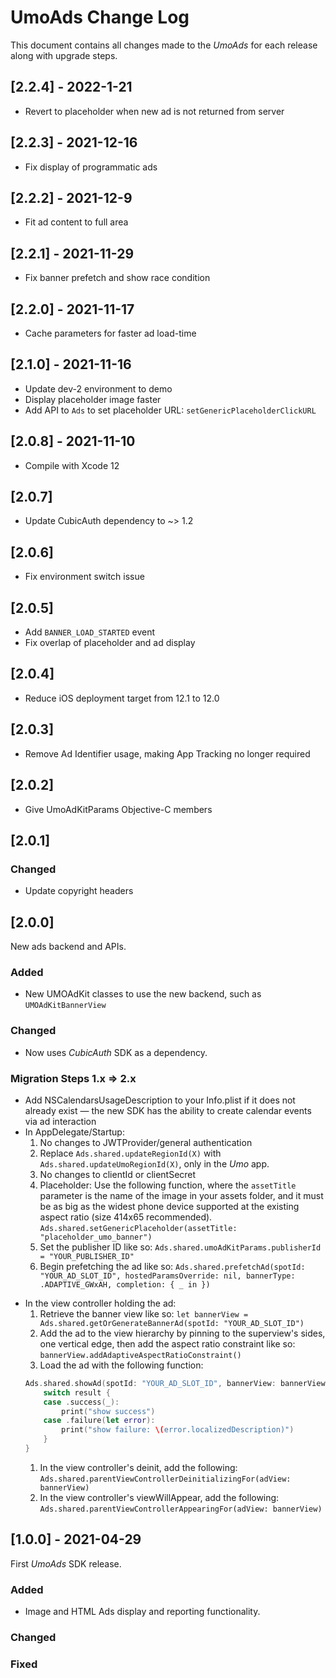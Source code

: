 # UmoAds Change Log

This document contains all changes made to the _UmoAds_ for each release along with upgrade steps.

## [2.2.4] - 2022-1-21

* Revert to placeholder when new ad is not returned from server

## [2.2.3] - 2021-12-16

* Fix display of programmatic ads

## [2.2.2] - 2021-12-9

* Fit ad content to full area

## [2.2.1] - 2021-11-29

* Fix banner prefetch and show race condition

## [2.2.0] - 2021-11-17

* Cache parameters for faster ad load-time

## [2.1.0] - 2021-11-16

* Update dev-2 environment to demo
* Display placeholder image faster
* Add API to `Ads` to set placeholder URL: `setGenericPlaceholderClickURL`

## [2.0.8] - 2021-11-10

* Compile with Xcode 12

## [2.0.7]

* Update CubicAuth dependency to ~> 1.2

## [2.0.6]

* Fix environment switch issue

## [2.0.5]

* Add `BANNER_LOAD_STARTED` event
* Fix overlap of placeholder and ad display

## [2.0.4]

* Reduce iOS deployment target from 12.1 to 12.0

## [2.0.3]

* Remove Ad Identifier usage, making App Tracking no longer required

## [2.0.2]

* Give UmoAdKitParams Objective-C members

## [2.0.1]

### Changed

* Update copyright headers

## [2.0.0]

New ads backend and APIs.

### Added

* New UMOAdKit classes to use the new backend, such as `UMOAdKitBannerView`

### Changed

* Now uses _CubicAuth_ SDK as a dependency.

### Migration Steps 1.x => 2.x

* Add NSCalendarsUsageDescription to your Info.plist if it does not already exist — the new SDK has the ability to create calendar events via ad interaction
 * In AppDelegate/Startup:
     1. No changes to JWTProvider/general authentication
     1. Replace `Ads.shared.updateRegionId(X)` with `Ads.shared.updateUmoRegionId(X)`, only in the _Umo_ app.
     1. No changes to clientId or clientSecret
     1. Placeholder: Use the following function, where the `assetTitle` parameter is the name of the image in your assets folder, and it must be as big as the widest phone device supported at the existing aspect ratio (size 414x65 recommended). `Ads.shared.setGenericPlaceholder(assetTitle: "placeholder_umo_banner")`
     1. Set the publisher ID like so: `Ads.shared.umoAdKitParams.publisherId = "YOUR_PUBLISHER_ID"`
     1. Begin prefetching the ad like so: `Ads.shared.prefetchAd(spotId: "YOUR_AD_SLOT_ID", hostedParamsOverride: nil, bannerType: .ADAPTIVE_GWxAH, completion: { _ in })`
 - In the view controller holding the ad:
     1. Retrieve the banner view like so: `let bannerView = Ads.shared.getOrGenerateBannerAd(spotId: "YOUR_AD_SLOT_ID")`
     1. Add the ad to the view hierarchy by pinning to the superview's sides, one vertical edge, then add the aspect ratio constraint like so: `bannerView.addAdaptiveAspectRatioConstraint()`
     1. Load the ad with the following function:
     ``` swift
     Ads.shared.showAd(spotId: "YOUR_AD_SLOT_ID", bannerView: bannerView, assignHostedParams: true, bannerType: .ADAPTIVE_GWxAH) { result in
         switch result {
         case .success(_):
             print("show success")
         case .failure(let error):
             print("show failure: \(error.localizedDescription)")
         }
     }
     ```
     1. In the view controller's deinit, add the following: `Ads.shared.parentViewControllerDeinitializingFor(adView: bannerView)`
     1. In the view controller's viewWillAppear, add the following: `Ads.shared.parentViewControllerAppearingFor(adView: bannerView)`

## [1.0.0] - 2021-04-29

First _UmoAds_ SDK release.

### Added

* Image and HTML Ads display and reporting functionality.

### Changed

### Fixed
